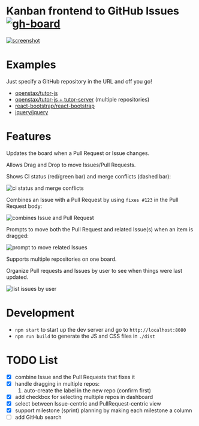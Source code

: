 # Kanban frontend to GitHub Issues [![gh-board](https://img.shields.io/github/issues/philschatz/gh-board.svg?label=Issues%20%28gh-board%29)](http://philschatz.com/gh-board/)


[![screenshot](https://cloud.githubusercontent.com/assets/253202/9979081/7ba38762-5f24-11e5-898f-c8436dd0d018.png)](http://philschatz.com/gh-board/)

# Examples

Just specify a GitHub repository in the URL and off you go!

- [openstax/tutor-js](http://philschatz.com/gh-board/#/r/openstax/tutor-js)
- [openstax/tutor-js + tutor-server](http://philschatz.com/gh-board/#/r/openstax/tutor-js|tutor-server) (multiple repositories)
- [react-bootstrap/react-bootstrap](http://philschatz.com/gh-board/#/r/react-bootstrap/react-bootstrap)
- [jquery/jquery](http://philschatz.com/gh-board/#/r/jquery/jquery)

# Features

Updates the board when a Pull Request or Issue changes.

Allows Drag and Drop to move Issues/Pull Requests.
 
Shows CI status (red/green bar) and merge conflicts (dashed bar):

![ci status and merge conflicts](https://cloud.githubusercontent.com/assets/253202/10155505/20f04fe0-6644-11e5-8570-b5eb9b2f7702.png)

Combines an Issue with a Pull Request by using `fixes #123` in the Pull Request body:

![combines Issue and Pull Request](https://cloud.githubusercontent.com/assets/253202/9784658/8e231a26-577a-11e5-85ec-1d40fcaa5207.png)

Prompts to move both the Pull Request and related Issue(s) when an item is dragged:

![prompt to move related Issues](https://cloud.githubusercontent.com/assets/253202/9868052/39c4cdaa-5b42-11e5-8942-7d5a1e19fd24.png)

Supports multiple repositories on one board.

Organize Pull requests and Issues by user to see when things were last updated.

![list issues by user](https://cloud.githubusercontent.com/assets/253202/10700740/d15fd326-798d-11e5-9cf5-bb990696979c.png)

# Development

- `npm start` to start up the dev server and go to `http://localhost:8080`
- `npm run build` to generate the JS and CSS files in `./dist`

# TODO List

- [x] combine Issue and the Pull Requests that fixes it
- [x] handle dragging in multiple repos:
  1. auto-create the label in the new repo (confirm first)
- [x] add checkbox for selecting multiple repos in dashboard
- [x] select between Issue-centric and PullRequest-centric view
- [x] support milestone (sprint) planning by making each milestone a column
- [ ] add GitHub search
